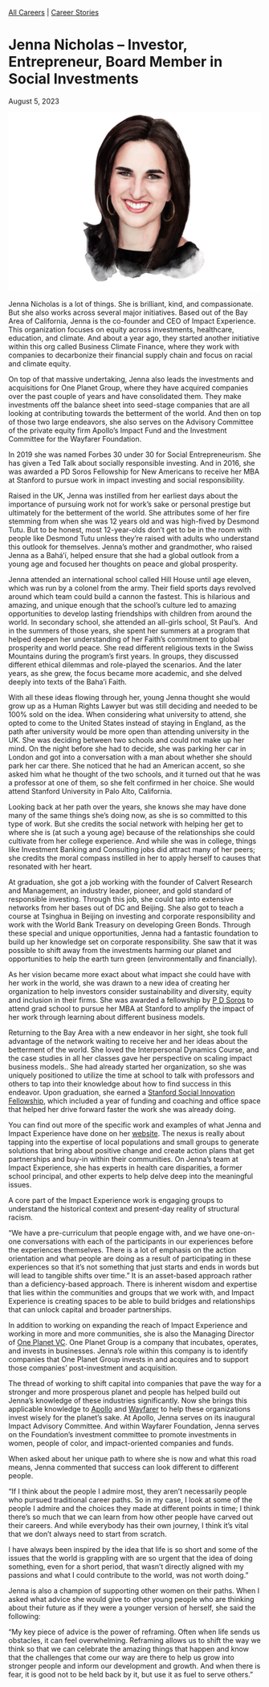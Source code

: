 [//]: # (title: Jenna Nicholas – Investor, Entrepreneur, Board Member in Social Investments)
[//]: # (url: https://madamambition.com/jenna-nicholas-investor-entrepreneur-board-member-in-social-investments/)
[//]: # (filename: jenna-nicholas-investor-entrepreneur-board-member-in-social-investments.md)
[//]: # (main_image: /articles/images/60_new-scaled.jpg)

[All Careers](https://madamambition.com/category/career-stories/all-careers/) | [Career Stories](https://madamambition.com/category/career-stories/)

Jenna Nicholas – Investor, Entrepreneur, Board Member in Social Investments
===========================================================================

August 5, 2023

![Jenna Nicholas](/articles/images/60_new-scaled.jpg "Jenna Nicholas")

Jenna Nicholas is a lot of things. She is brilliant, kind, and compassionate. But she also works across several major initiatives. Based out of the Bay Area of California, Jenna is the co-founder and CEO of Impact Experience. This organization focuses on equity across investments, healthcare, education, and climate. And about a year ago, they started another initiative within this org called Business Climate Finance, where they work with companies to decarbonize their financial supply chain and focus on racial and climate equity.

On top of that massive undertaking, Jenna also leads the investments and acquisitions for One Planet Group, where they have acquired companies over the past couple of years and have consolidated them. They make investments off the balance sheet into seed-stage companies that are all looking at contributing towards the betterment of the world. And then on top of those two large endeavors, she also serves on the Advisory Committee of the private equity firm Apollo’s Impact Fund and the Investment Committee for the Wayfarer Foundation.

In 2019 she was named Forbes 30 under 30 for Social Entrepreneurism. She has given a Ted Talk about socially responsible investing. And in 2016, she was awarded a PD Soros Fellowship for New Americans to receive her MBA at Stanford to pursue work in impact investing and social responsibility.

Raised in the UK, Jenna was instilled from her earliest days about the importance of pursuing work not for work’s sake or personal prestige but ultimately for the betterment of the world. She attributes some of her fire stemming from when she was 12 years old and was high-fived by Desmond Tutu. But to be honest, most 12-year-olds don’t get to be in the room with people like Desmond Tutu unless they’re raised with adults who understand this outlook for themselves. Jenna’s mother and grandmother, who raised Jenna as a Bahá’í, helped ensure that she had a global outlook from a young age and focused her thoughts on peace and global prosperity.

Jenna attended an international school called Hill House until age eleven, which was run by a colonel from the army. Their field sports days revolved around which team could build a cannon the fastest. This is hilarious and amazing, and unique enough that the school’s culture led to amazing opportunities to develop lasting friendships with children from around the world. In secondary school, she attended an all-girls school, St Paul’s.  And in the summers of those years, she spent her summers at a program that helped deepen her understanding of her Faith’s commitment to global prosperity and world peace. She read different religious texts in the Swiss Mountains during the program’s first years. In groups, they discussed different ethical dilemmas and role-played the scenarios. And the later years, as she grew, the focus became more academic, and she delved deeply into texts of the Baha’i Faith.

With all these ideas flowing through her, young Jenna thought she would grow up as a Human Rights Lawyer but was still deciding and needed to be 100% sold on the idea. When considering what university to attend, she opted to come to the United States instead of staying in England, as the path after university would be more open than attending university in the UK. She was deciding between two schools and could not make up her mind. On the night before she had to decide, she was parking her car in London and got into a conversation with a man about whether she should park her car there. She noticed that he had an American accent, so she asked him what he thought of the two schools, and it turned out that he was a professor at one of them, so she felt confirmed in her choice. She would attend Stanford University in Palo Alto, California.

Looking back at her path over the years, she knows she may have done many of the same things she’s doing now, as she is so committed to this type of work. But she credits the social network with helping her get to where she is (at such a young age) because of the relationships she could cultivate from her college experience. And while she was in college, things like Investment Banking and Consulting jobs did attract many of her peers; she credits the moral compass instilled in her to apply herself to causes that resonated with her heart.

At graduation, she got a job working with the founder of Calvert Research and Management, an industry leader, pioneer, and gold standard of responsible investing. Through this job, she could tap into extensive networks from her bases out of DC and Beijing. She also got to teach a course at Tsinghua in Beijing on investing and corporate responsibility and work with the World Bank Treasury on developing Green Bonds. Through these special and unique opportunities, Jenna had a fantastic foundation to build up her knowledge set on corporate responsibility. She saw that it was possible to shift away from the investments harming our planet and opportunities to help the earth turn green (environmentally and financially).

As her vision became more exact about what impact she could have with her work in the world, she was drawn to a new idea of creating her organization to help investors consider sustainability and diversity, equity and inclusion in their firms. She was awarded a fellowship by [P D Soros](https://www.pdsoros.org/fellowship) to attend grad school to pursue her MBA at Stanford to amplify the impact of her work through learning about different business models.

Returning to the Bay Area with a new endeavor in her sight, she took full advantage of the network waiting to receive her and her ideas about the betterment of the world. She loved the Interpersonal Dynamics Course, and the case studies in all her classes gave her perspective on scaling impact business models.. She had already started her organization, so she was uniquely positioned to utilize the time at school to talk with professors and others to tap into their knowledge about how to find success in this endeavor. Upon graduation, she earned a [Stanford Social Innovation Fellowship](https://www.gsb.stanford.edu/experience/news-history/jenna-nicholas-mba-17-investing-effort-understand-marginalized-communities), which included a year of funding and coaching and office space that helped her drive forward faster the work she was already doing.

You can find out more of the specific work and examples of what Jenna and Impact Experience have done on her [website](https://www.impact-experience.com/the-experience). The nexus is really about tapping into the expertise of local populations and small groups to generate solutions that bring about positive change and create action plans that get partnerships and buy-in within their communities. On Jenna’s team at Impact Experience, she has experts in health care disparities, a former school principal, and other experts to help delve deep into the meaningful issues.

A core part of the Impact Experience work is engaging groups to understand the historical context and present-day reality of structural racism.

“We have a pre-curriculum that people engage with, and we have one-on-one conversations with each of the participants in our experiences before the experiences themselves. There is a lot of emphasis on the action orientation and what people are doing as a result of participating in these experiences so that it’s not something that just starts and ends in words but will lead to tangible shifts over time.” It is an asset-based approach rather than a deficiency-based approach. There is inherent wisdom and expertise that lies within the communities and groups that we work with, and Impact Experience is creating spaces to be able to build bridges and relationships that can unlock capital and broader partnerships.

In addition to working on expanding the reach of Impact Experience and working in more and more communities, she is also the Managing Director of [One Planet VC](https://www.oneplanetgroup.com/investments). One Planet Group is a company that incubates, operates, and invests in businesses. Jenna’s role within this company is to identify companies that One Planet Group invests in and acquires and to support those companies’ post-investment and acquisition.

The thread of working to shift capital into companies that pave the way for a stronger and more prosperous planet and people has helped build out Jenna’s knowledge of these industries significantly. Now she brings this applicable knowledge to [Apollo](https://www.apollo.com/) and [Wayfarer](https://wayfarerfoundation.org/) to help these organizations invest wisely for the planet’s sake. At Apollo, Jenna serves on its inaugural Impact Advisory Committee. And within Wayfarer Foundation, Jenna serves on the Foundation’s investment committee to promote investments in women, people of color, and impact-oriented companies and funds.

When asked about her unique path to where she is now and what this road means, Jenna commented that success can look different to different people.

“If I think about the people I admire most, they aren’t necessarily people who pursued traditional career paths. So in my case, I look at some of the people I admire and the choices they made at different points in time; I think there’s so much that we can learn from how other people have carved out their careers. And while everybody has their own journey, I think it’s vital that we don’t always need to start from scratch.

I have always been inspired by the idea that life is so short and some of the issues that the world is grappling with are so urgent that the idea of doing something, even for a short period, that wasn’t directly aligned with my passions and what I could contribute to the world, was not worth doing.”

Jenna is also a champion of supporting other women on their paths. When I asked what advice she would give to other young people who are thinking about their future as if they were a younger version of herself, she said the following:

“My key piece of advice is the power of reframing. Often when life sends us obstacles, it can feel overwhelming. Reframing allows us to shift the way we think so that we can celebrate the amazing things that happen and know that the challenges that come our way are there to help us grow into stronger people and inform our development and growth. And when there is fear, it is good not to be held back by it, but use it as fuel to serve others.”
